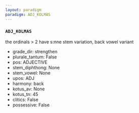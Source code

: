 ```yaml
---
layout: paradigm
paradigm: ADJ_KOLMAS
---
```

### ` ADJ_KOLMAS `

the ordinals > 2 have s:nne stem variation, back vowel variant
* grade_dir: strengthen
* plurale_tantum: False
* pos: ADJECTIVE
* stem_diphthong: None
* stem_vowel: None
* upos: ADJ
* harmony: back
* kotus_av: None
* kotus_tn: 45
* clitics: False
* possessive: False
